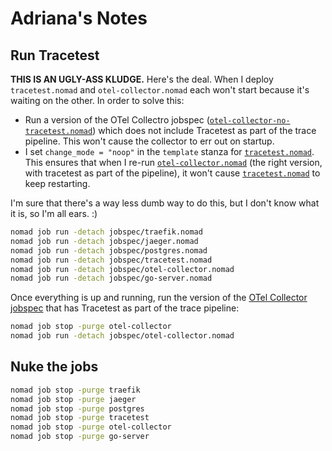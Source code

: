 # Adriana's Notes

## Run Tracetest

**THIS IS AN UGLY-ASS KLUDGE.** Here's the deal. When I deploy `tracetest.nomad` and `otel-collector.nomad` each won't start because it's waiting on the other. In order to solve this:
* Run a version of the OTel Collectro jobspec ([`otel-collector-no-tracetest.nomad`](otel-collector-no-tracetest.nomad)) which does not include Tracetest as part of the trace pipeline. This won't cause the collector to err out on startup.
* I set `change_mode = "noop"` in the `template` stanza for [`tracetest.nomad`](tracetest.nomad). This ensures that when I re-run [`otel-collector.nomad`](otel-collector.nomad) (the right version, with tracetest as part of the pipeline), it won't cause [`tracetest.nomad`](tracetest.nomad) to keep restarting.

I'm sure that there's a way less dumb way to do this, but I don't know what it is, so I'm all ears. :)

```bash
nomad job run -detach jobspec/traefik.nomad
nomad job run -detach jobspec/jaeger.nomad
nomad job run -detach jobspec/postgres.nomad
nomad job run -detach jobspec/tracetest.nomad
nomad job run -detach jobspec/otel-collector.nomad
nomad job run -detach jobspec/go-server.nomad
```

Once everything is up and running, run the version of the [OTel Collector jobspec](otel-collector.nomad) that has Tracetest as part of the trace pipeline:

```bash
nomad job stop -purge otel-collector
nomad job run -detach jobspec/otel-collector.nomad
```

## Nuke the jobs

```bash
nomad job stop -purge traefik
nomad job stop -purge jaeger
nomad job stop -purge postgres
nomad job stop -purge tracetest
nomad job stop -purge otel-collector
nomad job stop -purge go-server
```